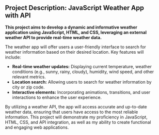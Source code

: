 ## Project Description: JavaScript Weather App with API

**This project aims to develop a dynamic and informative weather application using JavaScript, HTML, and CSS, leveraging an external weather API to provide real-time weather data.**

The weather app will offer users a user-friendly interface to search for weather information based on their desired location. Key features will include:

* **Real-time weather updates:** Displaying current temperature, weather conditions (e.g., sunny, rainy, cloudy), humidity, wind speed, and other relevant metrics.
* **Location search:** Allowing users to search for weather information by city or zip code.
* **Interactive elements:** Incorporating animations, transitions, and user interactions to enhance the user experience.

By utilizing a weather API, the app will access accurate and up-to-date weather data, ensuring that users have access to the most reliable information. This project will demonstrate my proficiency in JavaScript, HTML, CSS, and API integration, as well as my ability to create functional and engaging web applications.
